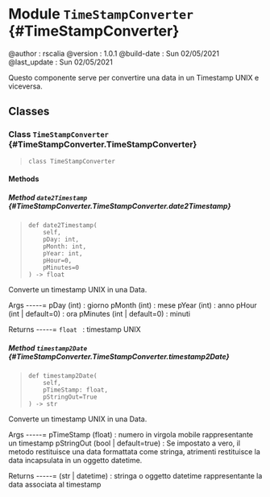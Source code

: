 # Module `TimeStampConverter` {#TimeStampConverter}

@author                 :  rscalia
@version                    :  1.0.1
@build-date         :  Sun 02/05/2021
@last_update        :  Sun 02/05/2021

Questo componente serve per convertire una data in un Timestamp UNIX e viceversa.





    
## Classes


    
### Class `TimeStampConverter` {#TimeStampConverter.TimeStampConverter}




>     class TimeStampConverter










    
#### Methods


    
##### Method `date2Timestamp` {#TimeStampConverter.TimeStampConverter.date2Timestamp}




>     def date2Timestamp(
>         self,
>         pDay: int,
>         pMonth: int,
>         pYear: int,
>         pHour=0,
>         pMinutes=0
>     ) ‑> float


Converte un timestamp UNIX in una Data.


Args
-----=
pDay            (int)   : giorno
pMonth          (int)   : mese
pYear           (int)   : anno
pHour           (int | default=0)       : ora
pMinutes        (int | default=0)       : minuti

Returns
-----=
<code>float                           </code>
:   timestamp UNIX



    
##### Method `timestamp2Date` {#TimeStampConverter.TimeStampConverter.timestamp2Date}




>     def timestamp2Date(
>         self,
>         pTimeStamp: float,
>         pStringOut=True
>     ) ‑> str


Converte un timestamp UNIX in una Data.


Args
-----=
pTimeStamp              (float) : numero in virgola mobile rappresentante un timestamp
pStringOut              (bool | default=true)   : Se impostato a vero, il metodo restituisce una data formattata come stringa, atrimenti restituisce la data incapsulata in un oggetto datetime.

Returns
-----=
(str | datetime)                : stringa o oggetto datetime rappresentante la data associata al timestamp


